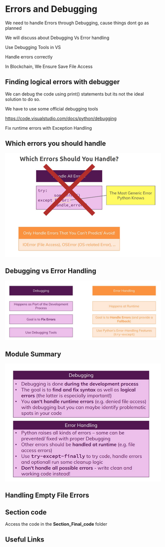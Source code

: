 # Errors and Debugging

We need to handle Errors through Debugging, cause things dont go as planned

We will discuss about Debugging Vs Error handling

Use Debugging Tools in VS

Handle errors correctly

In Blockchain, We Ensure Save File Access

## Finding logical errors with debugger

We can debug the code using print() statements but its not the ideal solution to do so.

We have to use some official debugging tools

https://code.visualstudio.com/docs/python/debugging

Fix runtime errors with Exception Handling

## Which errors you should handle

![outcome](./01.JPG)

## Debugging vs Error Handling

![outcome](./02.JPG)

## Module Summary

![outcome](./03.JPG)

## Handling Empty File Errors

## Section code

Access the code in the **Section_Final_code** folder
## Useful Links

